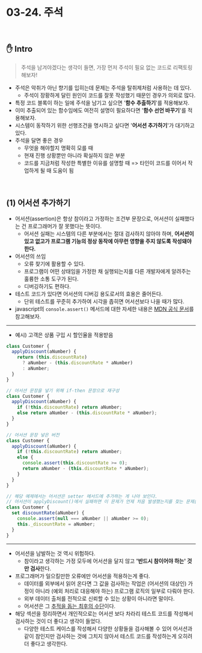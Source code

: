 # 03-24. 주석

<br>

## :hand: Intro

> 주석을 남겨야겠다는 생각이 들면, 가장 먼저 주석이 필요 없는 코드로 리팩토링해보자!

- 주석은 악취가 아닌 향기를 입히는데 문제는 주석을 탈취제처럼 사용하는 데 있다.
  - 주석이 장황하게 달린 원인이 코드를 잘못 작성했기 때문인 경우가 의외로 많다.
- 특정 코드 블록이 하는 일에 주석을 남기고 싶으면 '**함수 추출하기**'를 적용해보자.
- 이미 추출되어 있는 함수임에도 여전히 설명이 필요하다면 '**함수 선언 바꾸기**'를 적용해보자.
- 시스템이 동작하기 위한 선행조건을 명시하고 싶다면 '**어서션 추가하기**'가 대기하고 있다.
- 주석을 달면 좋은 경우
  - 무엇을 해야할지 명확히 모를 때
  - 현재 진행 상황뿐만 아니라 확실하지 않은 부분
  - 코드를 지금처럼 작성한 특별한 이유를 설명할 때 => 타인이 코드를 이어서 작업하게 될 때 도움이 됨

<br>

## (1) 어서션 추가하기

- 어서션(assertion)은 항상 참이라고 가정하는 조건부 문장으로, 어서션이 실패했다는 건 프로그래머가 잘 못했다는 뜻이다.
  - 어서션 실패는 시스템의 다른 부분에서는 절대 검사하지 않아야 하며, **어서션이 있고 없고가 프로그램 기능의 정상 동작에 아무런 영향을 주지 않도록 작성돼야 한다.**
- 어서션의 쓰임
  - 오류 찾기에 활용할 수 있다.
  - 프로그램이 어떤 상태임을 가정한 채 실행되는지를 다른 개발자에게 알려주는 훌륭한 소통 도구가 된다.
  - 디버깅하기도 편하다.
- 테스트 코드가 있다면 어서션의 디버깅 용도로서의 효용은 줄어든다.
  - 단위 테스트를 꾸준히 추가하여 시각을 좁히면 어서션보다 나을 때가 많다.
- javascript의 `console.assert()` 메서드에 대한 자세한 내용은 [MDN 공식 문서](https://developer.mozilla.org/ko/docs/Web/API/Console/assert)를 참고해보자.

---

- 예시) 고객은 상품 구입 시 할인율을 적용받음

```javascript
class Customer {
  applyDiscount(aNumber) {
    return (this.discountRate)
      ? aNumber - (this.discountRate * aNumber)
      : aNumber;
  }
}

// 어서션 문장을 넣기 위해 if-then 문장으로 재구성
class Customer {
  applyDiscount(aNumber) {
    if (!this.discountRate) return aNumber;
    else return aNumber - (this.discountRate * aNumber);
  }
}
```

```javascript
// 어서션 문장 넣은 버전
class Customer {
  applyDiscount(aNumber) {
    if (!this.discountRate) return aNumber;
    else {
      console.assert(this.discountRate >= 0);
      return aNumber - (this.discountRate * aNumber);
    }
  }
}
```

```javascript
// 해당 예제에서는 어서션은 setter 메서드에 추가하는 게 나아 보인다.
// 어서션이 applyDiscount()에서 실패하면 이 문제가 언제 처음 발생했는지를 찾는 문제를 다시 풀어야 하기 때문이다.
class Customer {
  set discountRate(aNumber) {
    console.assert(null === aNumber || aNumber >= 0);
    this._discountRate = aNumber;
  }
}
```

---

- 어서션을 남발하는 것 역시 위험하다.
  - 참이라고 생각하는 가정 모두에 어서션을 달지 않고 **'반드시 참이어야 하는' 것만 검사**한다.
- 프로그래머가 일으킬만한 오류에만 어서션을 적용하는게 좋다.
  - 데이터를 외부에서 읽어 온다면 그 값을 검사하는 작업은 (어서션의 대상인) 가정이 아니라 (예외 처리로 대응해야 하는) 프로그램 로직의 일부로 다뤄야 한다.
  - 외부 데이터 출처를 전적으로 신뢰할 수 있는 상황이 아니라면 말이다.
  - 어서션은 그 <u>추적을 돕는 최후의 수단</u>이다.
- 해당 섹션을 정리하면서 개인적으로는 어서션 보다 차라리 테스트 코드를 작성해서 검사하는 것이 더 좋다고 생각이 들었다.
  - 다양한 테스트 케이스를 작성해서 다양한 상황들을 검사해볼 수 있어 어서션과 같이 참인지만 검사하는 것에 그치지 않아서 테스트 코드를 작성하는게 오히려 더 좋다고 생각한다.
